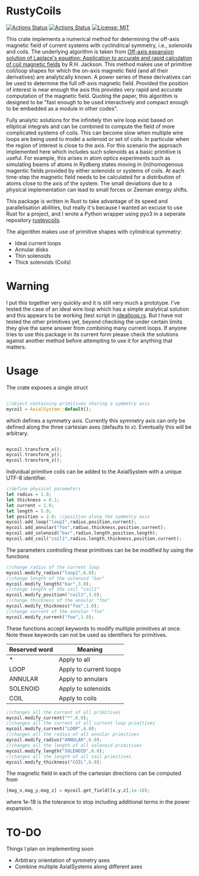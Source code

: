 # RustyCoils
[![Actions Status](https://github.com/jdrtommey/solenoid/workflows/Test/badge.svg)](https://github.com/jdrtommey/rustycoils/actions)
[![Actions Status](https://github.com/jdrtommey/solenoid/workflows/LintFormat/badge.svg)](https://github.com/jdrtommey/rustycoils/actions)
[![License: MIT](https://img.shields.io/badge/License-MIT-yellow.svg)](https://opensource.org/licenses/MIT)

This crate implements a numerical method for determining the off-axis magnetic field of current systems with cyclindrical symmetry, i.e., solenoids and coils. The underlying algorithm is taken from [Off-axis expansion solution of Laplace's equation: Application to accurate and rapid calculation of coil magnetic fields](https://ieeexplore.ieee.org/document/760416) by R.H. Jackson. This method makes use of primitive coil/loop shapes for which the on-axis magnetic field (and all their derivatives) are analytically known. A power series of these derivatives can be used to determine the full off-axis magnetic field. Provided the position of interest is near enough the axis this provides very rapid and accurate computation of the magnetic field. Quoting the paper, this algorithm is designed to be "fast enough to be used interactively and compact enough to be embedded as a module in other codes".

Fully analytic solutions for the infinitely thin wire loop exist based on elliptical integrals and can be combined to compute the field of more complicated systems of coils. This can become slow when multiple wire loops are being used to model a solenoid or set of coils. In particular when the region of interest is close to the axis. For this scenario the approach implemented here which includes such solenoids as a basic primitive is useful. For example, this arises in atom optics experiments such as simulating beams of atoms in Rydberg states moving in (in)homogenous magentic fields provided by either solenoids or systems of coils. At each time-step the magnetic field needs to be calculated for a distribution of atoms close to the axis of the system. The small deviations due to a physical implementation can lead to small forces or Zeeman energy shifts.

This package is written in Rust to take advantage of its speed and parallelisation abilities, but really it's because I wanted an excuse to use Rust for a project, and I wrote a Python wrapper using pyo3 in a seperate repository [rustpycoils](https://github.com/jdrtommey/rustpycoils).

The algorithm makes use of primitive shapes with cylindrical symmetry:

* Ideal current loops
* Annular disks
* Thin solenoids 
* Thick solenoids (Coils)

# Warning
 
I put this together very quickly and it is still very much a prototype. I've tested the case of an ideal wire loop which has a simple analytical solution
and this appears to be working (test script in [idealloop.rs](./tests/idealloop.rs). But I have not tested the other primitives yet, beyond checking the under certain limits they give the same answer from combining many current loops. If anyone tries to use this package in its current form please check the solutions against another method before attempting to use it for anything that matters.


# Usage 

The crate exposes a single struct 
```rust

//object containing primitives sharing a symmetry axis
mycoil = AxialSystem::default(); 
```
which defines a symmetry axis. Currently this symmetry axis can only be defined along the three cartesian axes (defaults to x). Eventually this will be arbitrary. 

```rust

mycoil.transform_x();
mycoil.transform_y();
mycoil.transform_z();

```

Individual primitive coils can be added to the AxialSystem with a unique UTF-8 identifier.

```rust
//define physical parameters
let radius = 1.0;
let thickness = 0.1;
let current = 1.0;
let length = 5.0;
let position = 2.0; //position along the symmetry axis
mycoil.add_loop("loop1",radius,position,current);
mycoil.add_annular("foo",radius,thickness,position,current);
mycoil.add_solenoid("bar",radius,length,position,length);
mycoil.add_coil("coil1",radius,length,thickness,position,current);
```
The parameters controlling these primitives can be be modified by using the functions 
```rust
//change radius of the current loop
mycoil.modify_radius("loop1",6.0); 
//change length of the solenoid "bar"
mycoil.modify_length("bar",3.0); 
//change length of the coil "coil1"
mycoil.modify_position("coil1",3.0); 
//change thickness of the annular "foo"
mycoil.modify_thickness("foo",1.0); 
//change current of the annular "foo"
mycoil.modify_current("foo",1.0); 
```

These functions accept keywords to modify multiple primitives at once. Note these keywords can not be used as identifiers for primitives.

| Reserved word  | Meaning |
| -------------  | ------------- |
| *   | Apply to all  |
| LOOP   | Apply to current loops  |
| ANNULAR   | Apply to annulars  |
| SOLENOID   | Apply to solenoids  |
| COIL   | Apply to coils  |


```rust
//changes all the current of all primitives
mycoil.modify_current("*",6.0); 
//changes all the current of all current loop primitives
mycoil.modify_current("LOOP",6.0); 
//changes all the radius of all annular primitives
mycoil.modify_radius("ANNULAR",6.0);  
//changes all the length of all solenoid primitives
mycoil.modify_length("SOLENOID",6.0);
//changes all the length of all coil primitives
mycoil.modify_thickness("COIL",6.0);  
```

The magnetic field in each of the cartesian directions can be computed from 
```rust
[mag_x,mag_y,mag_z] = mycoil.get_field([x,y,z],1e-18);
```
where 1e-18 is the tolerance to stop including additional terms in the power expansion.

# TO-DO

Things I plan on implementing soon

- Arbitrary orientation of symmetry axes
- Combine multiple AxialSystems along different axes

